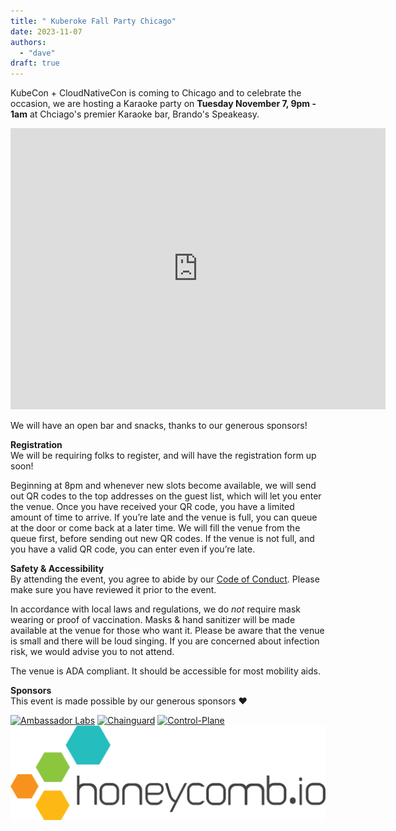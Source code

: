 ```yaml
---
title: " Kuberoke Fall Party Chicago"
date: 2023-11-07
authors:
  - "dave"
draft: true
---
```

KubeCon + CloudNativeCon is coming to Chicago and to celebrate the occasion, we are hosting a Karaoke party on **Tuesday November 7, 9pm - 1am** at Chciago's premier Karaoke bar, Brando's Speakeasy.
<iframe src="https://www.google.com/maps/embed?pb=!1m18!1m12!1m3!1d2970.7240802035885!2d-87.63158542367218!3d41.87728256546486!2m3!1f0!2f0!3f0!3m2!1i1024!2i768!4f13.1!3m3!1m2!1s0x880e2cbd3a474423%3A0xaef5b2fc61bc062c!2sBrando&#39;s%20Speakeasy!5e0!3m2!1sen!2sus!4v1695670979244!5m2!1sen!2sus" width="600" height="450" style="border:0;" allowfullscreen="" loading="lazy" referrerpolicy="no-referrer-when-downgrade"></iframe>

We will have an open bar and snacks, thanks to our generous sponsors!

**Registration**  
We will be requiring folks to register, and will have the registration form up soon!

Beginning at 8pm and whenever new slots become available, we will send out QR codes to the top addresses on the guest list, which will let you enter the venue.
Once you have received your QR code, you have a limited amount of time to arrive. If you’re late and the venue is full, you can queue at the door or come back at a later time. We will fill the venue from the queue first, before sending out new QR codes.
If the venue is not full, and you have a valid QR code, you can enter even if you’re late.

**Safety & Accessibility**  
By attending the event, you agree to abide by our [Code of Conduct](/coc). Please make sure you have reviewed it prior to the event.

In accordance with local laws and regulations, we do *not* require mask wearing or proof of vaccination. Masks & hand sanitizer will be made available at the venue for those who want it.
Please be aware that the venue is small and there will be loud singing. If you are concerned about infection risk, we would advise you to not attend.

The venue is ADA compliant. It should be accessible for most mobility aids.

**Sponsors**  
This event is made possible by our generous sponsors ❤️

[![Ambassador Labs](Ambassador_Labs_horiz_full_color_RGB.png)](https://www.getambassador.io/)
[![Chainguard](Chainguard_Lockup_Blue.png)](https://www.chainguard.dev/)
[![Control-Plane](control-plane-Logo.png)](https://control-plane.io/)
[![Honeycomb](honeycomb.png)](https://www.honeycomb.io/)
